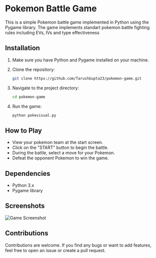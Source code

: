 # Pokemon Battle Game

This is a simple Pokemon battle game implemented in Python using the Pygame library.
The game implements standart pokemon battle fighting rules including EVs, IVs and type effectiveness 

## Installation

1. Make sure you have Python and Pygame installed on your machine.
2. Clone the repository:

   ```bash
   git clone https://github.com/TarushGupta23/pokemon-game.git
   ```

3. Navigate to the project directory:

   ```bash
   cd pokemon-game
   ```

4. Run the game:

   ```bash
   python pokevisual.py
   ```

## How to Play

- View your pokemon team at the start screen.
- Click on the "START" button to begin the battle.
- During the battle, select a move for your Pokemon.
- Defeat the opponent Pokemon to win the game.

## Dependencies

- Python 3.x
- Pygame library

## Screenshots

![Game Screenshot](https://github.com/TarushGupta23/storage/blob/main/pokemon-game.gif)

## Contributions

Contributions are welcome. If you find any bugs or want to add features, feel free to open an issue or create a pull request.
